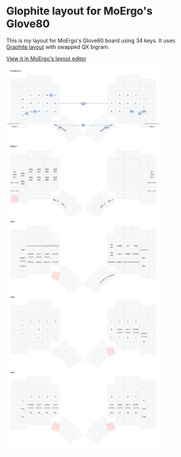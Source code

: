 # Glophite layout for MoErgo's Glove80

This is my layout for MoErgo's Glove80 board using 34 keys.
It uses [Graphite layout](https://github.com/rdavison/graphite-layout) with swapped QX bigram.

[View it in MoErgo's layout editor](https://my.glove80.com/#/layout/user/81fec890-03b4-4adc-8190-2a59519b02c5)

![Layout SVG](glophite.svg)
